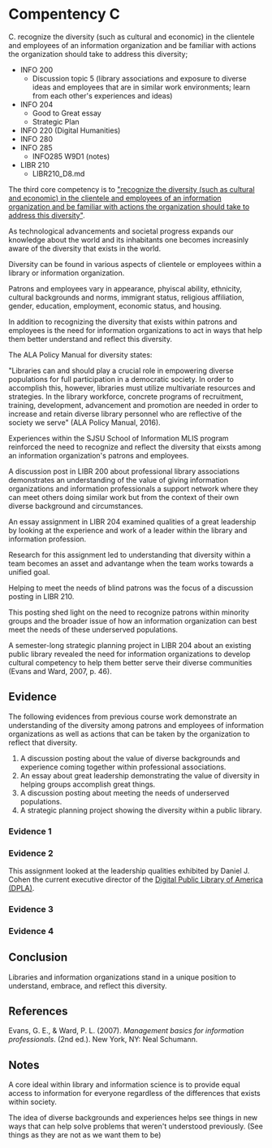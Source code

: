 # Compentency C

C. recognize the diversity (such as cultural and economic) in the clientele and employees of an information organization and be familiar with actions the organization should take to address this diversity;

- INFO 200
    - Discussion topic 5 (library associations and exposure to diverse ideas and employees that are in similar work environments; learn from each other's experiences and ideas)
- INFO 204
    - Good to Great essay
    - Strategic Plan
- INFO 220 (Digital Humanities)
- INFO 280
- INFO 285
    - INFO285 W9D1 (notes)
- LIBR 210
    - LIBR210\_D8.md


The third core competency is to ["recognize the diversity (such as cultural and economic) in the clientele and employees of an information organization and be familiar with actions the organization should take to address this diversity"](http://ischool.sjsu.edu/current-students/courses/core-competencies).

As technological advancements and societal progress expands our knowledge about the world and its inhabitants one becomes increasinly aware of the diversity that exists in the world. 

Diversity can be found in various aspects of clientele or employees within a library or information organization. 

Patrons and employees vary in appearance, phyiscal ability, ethnicity, cultural backgrounds and norms, immigrant status, religious affiliation, gender, education, employment, economic status, and housing. 

In addition to recognizing the diversity that exists within patrons and employees is the need for information organizations to act in ways that help them better understand and reflect this diversity. 

The ALA Policy Manual for diversity states:

"Libraries can and should play a crucial role in empowering diverse populations for full participation in a democratic society. In order to accomplish this, however, libraries must utilize multivariate resources and strategies. In the library workforce, concrete programs of recruitment, training, development, advancement and promotion are needed in order to increase and retain diverse library personnel who are reflective of the society we serve" (ALA Policy Manual, 2016). 

Experiences within the SJSU School of Information MLIS program reinforced the need to recognize and reflect the diversity that eixsts among an information organization's patrons and employees. 

A discussion post in LIBR 200 about professional library associations demonstrates an understanding of the value of giving information organizations and information professionals a support network where they can meet others doing similar work but from the context of their own diverse background and circumstances.

An essay assignment in LIBR 204 examined qualities of a great leadership by looking at the experience and work of a leader within the library and information profession. 

Research for this assignment led to understanding that diversity within a team becomes an asset and advantange when the team works towards a unified goal. 

Helping to meet the needs of blind patrons was the focus of a discussion posting in LIBR 210. 

This posting shed light on the need to recognize patrons within minority groups and the broader issue of how an information organization can best meet the needs of these underserved populations.

A semester-long strategic planning project in LIBR 204 about an existing public library revealed the need for information organizations to develop cultural competency to help them better serve their diverse communities (Evans and Ward, 2007, p. 46). 

## Evidence

The following evidences from previous course work demonstrate an understanding of the diversity among patrons and employees of information organizations as well as actions that can be taken by the organization to reflect that diversity.

1. A discussion posting about the value of diverse backgrounds and experience coming together within professional associations.
2. An essay about great leadership demonstrating the value of diversity in helping groups accomplish great things.
3. A discussion posting about meeting the needs of underserved populations. 
4. A strategic planning project showing the diversity within a public library.

### Evidence 1

### Evidence 2

This assignment looked at the leadership qualities exhibited by Daniel J. Cohen the current executive director of the [Digital Public Library of America (DPLA)](http://www.dp.la).

### Evidence 3

### Evidence 4

## Conclusion

Libraries and information organizations stand in a unique position to understand, embrace, and reflect this diversity. 

## References

Evans, G. E., & Ward, P. L. (2007). *Management basics for information professionals*. (2nd ed.). New York, NY: Neal Schumann.

## Notes 

A core ideal within library and information science is to provide equal access to information for everyone regardless of the differences that exists within society. 

The idea of diverse backgrounds and experiences helps see things in new ways that can help solve problems that weren't understood previously. (See things as they are not as we want them to be)